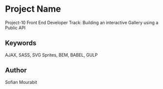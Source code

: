 # Project Name

Project-10 Front End Developer Track: Building an interactive Gallery using a Public API

## Keywords
AJAX,
SASS,
SVG Sprites,
BEM,
BABEL,
GULP

## Author

Sofian Mourabit
